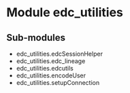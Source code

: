 Module edc_utilities
====================

Sub-modules
-----------
* edc_utilities.edcSessionHelper
* edc_utilities.edc_lineage
* edc_utilities.edcutils
* edc_utilities.encodeUser
* edc_utilities.setupConnection